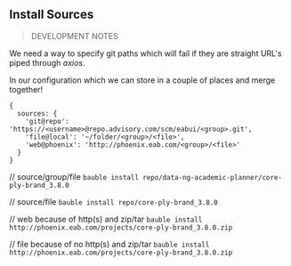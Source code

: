 ## Install Sources

> DEVELOPMENT NOTES

We need a way to specify git paths which will fail if they are straight URL's piped through _axios_.

In our configuration which we can store in a couple of places and merge together!

```
{
  sources: {
    'git@repo': 'https://<username>@repo.advisory.com/scm/eabui/<group>.git',
    'file@local': '~/folder/<group>/<file>',
    'web@phoenix': 'http://phoenix.eab.com/<group>/<file>'
  }
}
```

// source/group/file
`bauble install repo/data-ng-academic-planner/core-ply-brand_3.8.0`

// source/file
`bauble install repo/core-ply-brand_3.8.0`

// web because of http(s) and zip/tar
`bauble install http://phoenix.eab.com/projects/core-ply-brand_3.8.0.zip`

// file because of no http(s) and zip/tar
`bauble install http://phoenix.eab.com/projects/core-ply-brand_3.8.0.zip`

